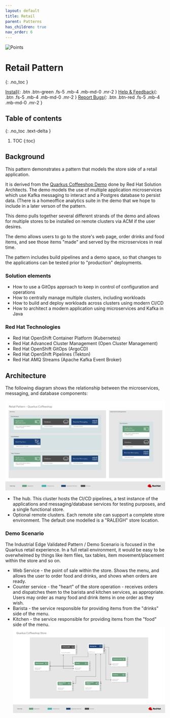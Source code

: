 ```yaml
---
layout: default
title: Retail
parent: Patterns
has_children: true
nav_order: 6
---
```


<div class="pattern_logo">
  <img src="/images/logos/industrial-edge.png" class="pattern_logo" alt="Points">
</div>

# Retail Pattern

{: .no_toc }

[Install](getting-started){: .btn .btn-green .fs-5 .mb-4 .mb-md-0 .mr-2 }
[Help & Feedback](https://groups.google.com/g/hybrid-cloud-patterns){: .btn .fs-5 .mb-4 .mb-md-0 .mr-2 }
[Report Bugs](https://github.com/hybrid-cloud-patterns/retail/issues){: .btn .btn-red .fs-5 .mb-4 .mb-md-0 .mr-2 }

## Table of contents

{: .no_toc .text-delta }

1. TOC
{:toc}

## Background

This pattern demonstrates a pattern that models the store side of a retail application.

It is derived from the [Quarkus Coffeeshop Demo](https://quarkuscofeeshop.github.io) done by Red
Hat Solution Architects. The demo models the use of multiple application microservices which use Kafka messaging to interact and a Postgres database to persist data. (There is a homeoffice analytics suite in the demo that we hope to include in a later verson of the pattern.

This demo pulls together several different strands of the demo and allows for multiple stores to be installed on remote clusters via ACM if the user desires.

The demo allows users to go to the store's web page, order drinks and food items, and see those items "made" and served by the microservices in real time.

The pattern includes build pipelines and a demo space, so that changes to the applications can be tested prior to "production" deployments.

### Solution elements

- How to use a GitOps approach to keep in control of configuration and operations
- How to centrally manage multiple clusters, including workloads
- How to build and deploy workloads across clusters using modern CI/CD
- How to architect a modern application using microservices and Kafka in Java

### Red Hat Technologies

- Red Hat OpenShift Container Platform (Kubernetes)
- Red Hat Advanced Cluster Management (Open Cluster Management)
- Red Hat OpenShift GitOps (ArgoCD)
- Red Hat OpenShift Pipelines (Tekton)
- Red Hat AMQ Streams (Apache Kafka Event Broker)

## Architecture

The following diagram shows the relationship between the microservices, messaging, and database components:

[![Retail Pattern Architecture](/images/retail/retail-architecture.png)](/images/retail/retail-architecture.png)

- The hub. This cluster hosts the CI/CD pipelines, a test instance of the applications and messaging/database services for testing purposes, and a single functional store.
- Optional remote clusters. Each remote site can support a complete store environment. The default one modelled is a "RALEIGH" store location.

### Demo Scenario

The Industrial Edge Validated Pattern / Demo Scenario is focused in the Quarkus retail experience. In a full retail
environment, it would be easy to be overwhelmed by things like item files, tax tables, item movement/placement within the store and so on.

- Web Service - the point of sale within the store. Shows the menu, and allows the user to order food and drinks, and shows when orders are ready.
- Counter service - the "heart" of the store operation - receives orders and dispatches them to the barista and kitchen services, as appropriate. Users may order as many food and drink items in one order as they wish.
- Barista - the service responsible for providing items from the "drinks" side of the menu.
- Kitchen - the service responsible for providing items from the "food" side of the menu.
[![Demo Scenario](/images/retail/retail-highlevel.png)](/images/retail/retail-highlevel.png)
